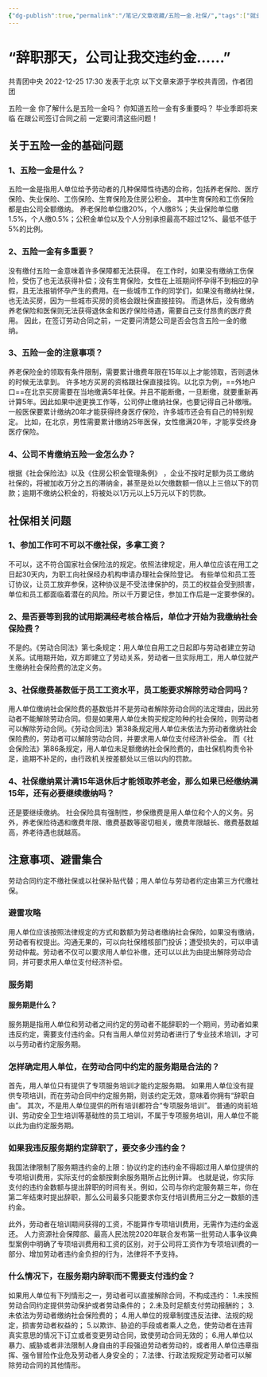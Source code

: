 ```yaml
---
{"dg-publish":true,"permalink":"/笔记/文章收藏/五险一金.社保/","tags":["就业 违约金 辞职 工作 五险一金 社保"],"noteIcon":"","created":"","updated":""}
---
```


# “辞职那天，公司让我交违约金……”
共青团中央 2022-12-25 17:30 发表于北京
以下文章来源于学校共青团，作者团团

五险一金
你了解什么是五险一金吗？
你知道五险一金有多重要吗？
毕业季即将来临
在跟公司签订合同之前
一定要问清这些问题！
## 关于五险一金的基础问题
### 1、五险一金是什么？
五险一金是指用人单位给予劳动者的几种保障性待遇的合称，包括养老保险、医疗保险、失业保险、工伤保险、生育保险及住房公积金。
其中生育保险和工伤保险都是由公司全额缴纳。 养老保险单位缴20%，个人缴8%；失业保险单位缴1.5%，个人缴0.5%；公积金单位以及个人分别承担最高不超过12%、最低不低于5%的比例。

### 2、五险一金有多重要？
没有缴付五险一金意味着许多保障都无法获得。
在工作时，如果没有缴纳工伤保险，受伤了也无法获得补偿；没有生育保险，女性在上班期间怀孕得不到相应的孕假，且无法报销怀孕产生的费用。在一些城市工作的同学们，如果没有缴纳社保，也无法买房，因为一些城市买房的资格会跟社保直接挂钩。
而退休后，没有缴纳养老保险和医保则无法获得退休金和医疗保险待遇，需要自己支付昂贵的医疗费用。
因此，在签订劳动合同之前，一定要问清楚公司是否会包含五险一金的缴纳。
### 3、五险一金的注意事项？
养老保险金的领取有条件限制，需要累计缴费年限在15年以上才能领取，否则退休的时候无法拿到。
许多地方买房的资格跟社保直接挂钩。以北京为例，==外地户口==在北京买房需要在当地缴满5年社保。并且不能断缴，一旦断缴，就要重新再计算5年。因此如果中途更换工作等，公司停止缴纳社保，也要记得自己补缴哦。
一般医保要累计缴纳20年才能获得终身医疗保险，许多城市还会有自己的特别规定。 比如，在北京，男性需要累计缴纳25年医保，女性缴满20年，才能享受终身医疗保险。

### 4、公司不肯缴纳五险一金怎么办？
根据《社会保险法》以及《住房公积金管理条例》 ，企业不按时足额为员工缴纳社保的，将被加收万分之五的滞纳金，甚至是处以欠缴数额一倍以上三倍以下的罚款；逾期不缴纳公积金的，将被处以1万元以上5万元以下的罚款。

## 社保相关问题
### 1、参加工作可不可以不缴社保，多拿工资？
不可以，这不符合国家社会保险法的规定。依照法律规定，用人单位应该在用工之日起30天内，为职工向社保经办机构申请办理社会保险登记。 有些单位和员工签订协议，让员工放弃参保，这种协议是不受法律保护的，员工的权益会受到损害，单位和员工都面临着潜在的风险。所以千万要记住，参加工作后是一定要参保的。

### 2、是否要等到我的试用期满经考核合格后，单位才开始为我缴纳社会保险费？
不是的。《劳动合同法》第七条规定：用人单位自用工之日起即与劳动者建立劳动关系。试用期开始，双方即建立了劳动关系，劳动者一旦实际用工，用人单位就产生缴纳社会保险费的法定义务。
### 3、社保缴费基数低于员工工资水平，员工能要求解除劳动合同吗？
用人单位缴纳社会保险费的基数低并不是劳动者解除劳动合同的法定理由，因此劳动者不能解除劳动合同。但是如果用人单位未购买规定险种的社会保险，则劳动者可以解除劳动合同。《劳动合同法》第38条规定用人单位未依法为劳动者缴纳社会保险费的，劳动者可以解除劳动合同，并要求用人单位支付经济补偿金。 而《社会保险法》第86条规定，用人单位未足额缴纳社会保险费的，由社保机构责令补足，逾期不补足的，由行政机关按差额处以三倍以内的罚款。

### 4、社保缴纳累计满15年退休后才能领取养老金，那么如果已经缴纳满15年，还有必要继续缴纳吗？
还是要继续缴纳。 社会保险具有强制性，参保缴费是用人单位和个人的义务。另外，养老保险待遇和缴费年限、缴费基数等密切相关，缴费年限越长、缴费基数越高，养老待遇也就越高。

## 注意事项、避雷集合
劳动合同约定不缴社保或以社保补贴代替；用人单位与劳动者约定由第三方代缴社保。
### 避雷攻略
用人单位应该按照法律规定的方式和数额为劳动者缴纳社会保险，如果没有缴纳，劳动者有权提出。沟通无果的，可以向社保稽核部门投诉；遭受损失的，可以申请劳动仲裁。劳动者不仅可以要求用人单位补缴，还可以以此为由提出解除劳动合同，并可要求用人单位支付经济补偿。
### 服务期
#### 服务期是什么？
服务期是指用人单位和劳动者之间约定的劳动者不能辞职的一个期间，劳动者如果违反约定，需要支付违约金。只有当用人单位对劳动者进行了专业技术培训，才可以与劳动者约定服务期。
### 怎样确定用人单位，在劳动合同中约定的服务期是合法的？
首先，用人单位只有提供了专项服务培训才能约定服务期。 如果用人单位没有提供专项培训，而在劳动合同中约定服务期，则该约定无效，意味着你拥有“辞职自由”。
其次，不是用人单位提供的所有培训都符合“专项服务培训”。 普通的岗前培训、劳动安全卫生培训等基础性的员工培训，不属于专项服务培训，用人单位不能以此为由约定服务期。

### 如果我违反服务期约定辞职了，要交多少违约金？
我国法律限制了服务期违约金的上限：协议约定的违约金不得超过用人单位提供的专项培训费用，实际支付的金额按剩余服务期所占比例计算。 也就是说，你实际支付的违约金数额与提出辞职的时间有关。例如，公司与你约定服务期三年，你在第二年结束时提出辞职，那么公司最多只能要求你支付培训费用三分之一数额的违约金。

此外，劳动者在培训期间获得的工资，不能算作专项培训费用，无需作为违约金返还。 人力资源社会保障部、最高人民法院2020年联合发布第一批劳动人事争议典型案例中明确了专项培训费用和工资的区别，对于公司将工资作为专项培训费的一部分、增加劳动者违约金负担的行为，法律将不予支持。

### 什么情况下，在服务期内辞职而不需要支付违约金？
如果用人单位有下列情形之一，劳动者可以直接解除合同，不构成违约：
1.未按照劳动合同约定提供劳动保护或者劳动条件的；
2.未及时足额支付劳动报酬的；
3.未依法为劳动者缴纳社会保险费的；
4.用人单位的规章制度违反法律、法规的规定，损害劳动者权益的；
5.以欺诈、胁迫的手段或者乘人之危，使劳动者在违背真实意思的情况下订立或者变更劳动合同，致使劳动合同无效的；
6.用人单位以暴力、威胁或者非法限制人身自由的手段强迫劳动者劳动的，或者用人单位违章指挥、强令冒险作业危及劳动者人身安全的；
7.法律、行政法规规定劳动者可以解除劳动合同的其他情形。
